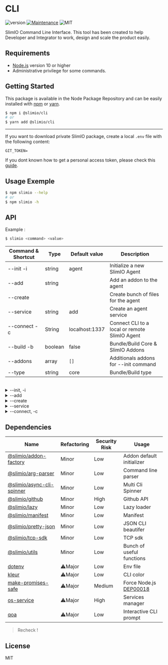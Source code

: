 # CLI
![version](https://img.shields.io/badge/version-0.1.1-blue.svg)
[![Maintenance](https://img.shields.io/badge/Maintained%3F-yes-green.svg)](https://github.com/SlimIO/is/commit-activity)
![MIT](https://img.shields.io/github/license/mashape/apistatus.svg)

SlimIO Command Line Interface. This tool has been created to help Developer and Integrator to work, design and scale the product easily.

## Requirements
- [Node.js](https://nodejs.org/en/) version 10 or higher
- Administrative privilege for some commands.

## Getting Started

This package is available in the Node Package Repository and can be easily installed with [npm](https://docs.npmjs.com/getting-started/what-is-npm) or [yarn](https://yarnpkg.com).

```bash
$ npm i @slimio/cli
# or
$ yarn add @slimio/cli
```

---

If you want to download private SlimIO package, create a local `.env` file with the following content:
```
GIT_TOKEN=
```

If you dont known how to get a personal access token, please check this [guide](https://help.github.com/en/articles/creating-a-personal-access-token-for-the-command-line).

## Usage Exemple

```bash
$ npm slimio --help
# or
$ npm slimio -h
```

## API

Example :

```bash
$ slimio <command> <value>
```

| Command & Shortcut| Type | Default value | Description |
| --- | --- | --- | --- |
|--init -i|string|agent|Initialize a new SlimIO Agent|
|--add|string||Add an addon to the agent|
|--create|||Create bunch of files for the agent|
|--service|string|add|Create an agent service|
|--connect -c|String|localhost:1337|Connect CLI to a local or remote SlimIO Agent|
|--build -b|boolean|false|Bundle/Build Core & SlimIO Addons|
|--addons|array|`[]`|Additionals addons for --init command|
|--type|string|core|Bundle/Build type|

<br/>
<details>
<summary>--init, -i</summary>
<br/>

>Default value: `agent`

Initialize a new SlimIO Agent:
- Install Agent folder
- Install Built-in addons

The value define the name of the agent folder
</details>


<details>
<summary>--add</summary>
<br/>

Add an addon to the agent with the name or an Url from github.
Currently, it's only take from SlimIO organization.
</details>

<details>
<summary>--create</summary>
<br/>

>You must be in an agent folder !

Create bunch of files for the agent:
- Addon: default addon for a developper
- Manifest: file configuration for SlimIO projects
</details>

<details>
<summary>--service</summary>
<br/>

>You must be in an agent folder !
>Default value: `add`

Create a service of the Agent

| Command | Description |
| --- | --- |
|add|Add `SlimIO Agent` service|
|rm|Remove `SlimIO Agent` service|
</details>

<details>
<summary>--connect, -c</summary>
<br/>

>Default value: `localhost:1337`

Connect CLI to a local or remote SlimIO Agent:

| Command | Description |
| --- | --- |
|addons|Call a callback from an addon|
|create|Create bunch of files for the agent|
|help|Show all commands|
|quit|Exit agent connection|
</details>

## Dependencies

|Name|Refactoring|Security Risk|Usage|
|---|---|---|---|
|[@slimio/addon-factory](https://github.com/SlimIO/AddonFactory#readme)|Minor|Low|Addon default initializer|
|[@slimio/arg-parser](https://github.com/SlimIO/ArgParser#readme)|Minor|Low|Command line parser|
|[@slimio/async-cli-spinner](https://github.com/SlimIO/async-cli-spinner#readme)|Minor|Low|Multi Cli Spinner|
|[@slimio/github](https://github.com/SlimIO/github-download#readme)|Minor|High|Github API|
|[@slimio/lazy](https://github.com/SlimIO/Lazy#readme)|Minor|Low|Lazy loader|
|[@slimio/manifest](https://github.com/SlimIO/Manifester#readme)|Minor|Low|Manifest|
|[@slimio/pretty-json](https://github.com/SlimIO/Pretty-JSON#readme)|Minor|Low|JSON CLI beautifer|
|[@slimio/tcp-sdk](https://github.com/SlimIO/TCP-SDK#readme)|Minor|Low|TCP sdk|
|[@slimio/utils](https://github.com/SlimIO/Utils#readme)|Minor|Low|Bunch of useful functions|
|[dotenv](https://github.com/motdotla/dotenv#readme)|⚠️Major|Low|Env file|
|[kleur](https://github.com/lukeed/kleur#readme)|⚠️Major|Low|CLI color|
|[make-promises-safe](https://github.com/mcollina/make-promises-safe#readme)|⚠️Major|Medium|Force Node.js [DEP00018](https://nodejs.org/dist/latest-v8.x/docs/api/deprecations.html#deprecations_dep0018_unhandled_promise_rejections)|
|[os-service](https://github.com/nospaceships/node-os-service#readme)|⚠️Major|High|Services manager|
|[qoa](https://github.com/klaussinani/qoa#readme)|⚠️Major|Low|Interactive CLI prompt|

> Recheck !

## License

MIT
